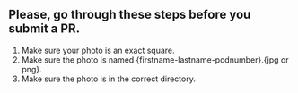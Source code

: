 ## Please, go through these steps before you submit a PR.

1. Make sure your photo is an exact square.
2. Make sure the photo is named {firstname-lastname-podnumber}.{jpg or png}.
3. Make sure the photo is in the correct directory.
